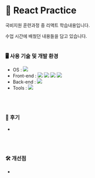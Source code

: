 # 📗 React Practice

국비지원 훈련과정 중 리액트 학습내용입니다.

수업 시간에 배웠던 내용들을 담고 있습니다.
<br><br>

### 🖥 사용 기술 및 개발 환경
* OS : <img src="https://img.shields.io/badge/windows 11-0078D4?style=for-the-badge&logo=windows11&logoColor=white">
* Front-end : <img src="https://img.shields.io/badge/React-61DAFB?style=for-the-badge&logo=React&logoColor=white"> <img src="https://img.shields.io/badge/HTML5-E34F26?style=for-the-badge&logo=HTML5&logoColor=white"> <img src="https://img.shields.io/badge/CSS3-1572B6?style=for-the-badge&logo=CSS3&logoColor=white"> <img src="https://img.shields.io/badge/JavaScript-F7DF1E?style=for-the-badge&logo=JavaScript&logoColor=black"> 
* Back-end : <img src="https://img.shields.io/badge/Java-3776AB?style=for-the-badge&logo=Java&logoColor=white">
* Tools : <img src="https://img.shields.io/badge/Spring-6DB33F?style=for-the-badge&logo=Spring&logoColor=white">

<br><br>

### 📝 후기
- 

<br><br>

### 🛠 개선점
- 
